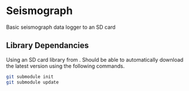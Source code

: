 # Seismograph

Basic seismograph data logger to an SD card

## Library Dependancies

Using an SD card library from [](). Should be able to automatically download the latest version using the following commands.

```bash
git submodule init
git submodule update
```
